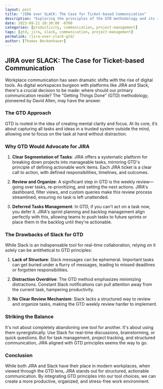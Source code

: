 ```yaml
---
layout: post
title: "JIRA over SLACK: The Case for Ticket-based Communication"
description: "Exploring the principles of the GTD methodology and its implications for choosing JIRA over Slack for efficient workplace communication."
date: 2023-09-21 10:30:00 -0700
categories: [productivity, communication, project-management]
tags: [gtd, jira, slack, communication, project-management]
permalink: /jira-over-slack-gtd/
author: [Thomas Beckenhauer]
---
```


## JIRA over SLACK: The Case for Ticket-based Communication

Workplace communication has seen dramatic shifts with the rise of digital tools. As digital workspaces burgeon with platforms like JIRA and Slack, there's a crucial decision to be made: where should our primary communication reside? The "Getting Things Done" (GTD) methodology, pioneered by David Allen, may have the answer.

### The GTD Approach

GTD is rooted in the idea of creating mental clarity and focus. At its core, it’s about capturing all tasks and ideas in a trusted system outside the mind, allowing one to focus on the task at hand without distraction. 

### Why GTD Would Advocate for JIRA

1. **Clear Segmentation of Tasks**: JIRA offers a systematic platform for breaking down projects into manageable tasks, mirroring GTD's principle of defining actionable work items. Each JIRA ticket is a clear call to action, with defined responsibilities, timelines, and outcomes.

2. **Review and Organize**: A significant step in GTD is the weekly review—going over tasks, re-prioritizing, and setting the next actions. JIRA's dashboard, filter views, and custom queries make this review process streamlined, ensuring no task is left unattended.

3. **Deferred Tasks Management**: In GTD, if you can't act on a task now, you defer it. JIRA's sprint planning and backlog management align perfectly with this, allowing teams to push tasks to future sprints or place them in the backlog until they're actionable.

### The Drawbacks of Slack for GTD

While Slack is an indispensable tool for real-time collaboration, relying on it solely can be antithetical to GTD principles:

1. **Lack of Structure**: Slack messages can be ephemeral. Important tasks can get buried under a flurry of messages, leading to missed deadlines or forgotten responsibilities.

2. **Distraction Overdrive**: The GTD method emphasizes minimizing distractions. Constant Slack notifications can pull attention away from the current task, hampering productivity.

3. **No Clear Review Mechanism**: Slack lacks a structured way to review and organize tasks, making the GTD weekly review harder to implement.

### Striking the Balance

It's not about completely abandoning one tool for another. It's about using them synergistically. Use Slack for real-time discussions, brainstorming, or quick questions. But for task management, project tracking, and structured communication, JIRA aligned with GTD principles seems the way to go.

### Conclusion

While both JIRA and Slack have their place in modern workplaces, when viewed through the GTD lens, JIRA stands out for structured, actionable communication. By integrating GTD principles into our tool choices, we can create a more productive, organized, and stress-free work environment.
